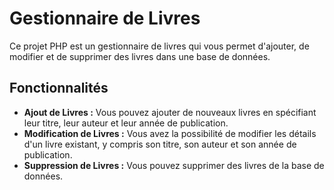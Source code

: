 # Gestionnaire de Livres

Ce projet PHP est un gestionnaire de livres qui vous permet d'ajouter, de modifier et de supprimer des livres dans une base de données.

## Fonctionnalités

- **Ajout de Livres :** Vous pouvez ajouter de nouveaux livres en spécifiant leur titre, leur auteur et leur année de publication.
- **Modification de Livres :** Vous avez la possibilité de modifier les détails d'un livre existant, y compris son titre, son auteur et son année de publication.
- **Suppression de Livres :** Vous pouvez supprimer des livres de la base de données.
